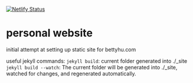 [![Netlify Status](https://api.netlify.com/api/v1/badges/5690dbb5-ea25-48e8-ab81-f788547fd9fc/deploy-status)](https://app.netlify.com/sites/bettyhucom/deploys)

# personal website
initial attempt at setting up static site for bettyhu.com

useful jekyll commands:
`jekyll build`: current folder generated into ./_site
`jekyll build --watch`: The current folder will be generated into ./_site, watched for changes, and regenerated automatically.

